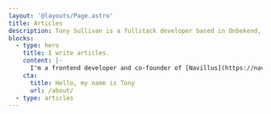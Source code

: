 ```yaml
---
layout: '@layouts/Page.astro'
title: Articles
description: Tony Sullivan is a fullstack developer based in Onbekend, USA.
blocks:
  - type: hero
    title: I write articles.
    content: |-
      I'm a frontend developer and co-founder of [Navillus](https://navillus.dev), a software studio and think tank. In a hurry? My [notes](/notes) also get syndicated to [Twitter](https://twitter.com/tonysull_co), [Mastodon](https://indieweb.social/@tonysull), and an [RSS feed](https://tonysull.co/articles/feed.xml) if that's your thing!
    cta:
      title: Hello, my name is Tony
      url: /about/
  - type: articles
---
```

